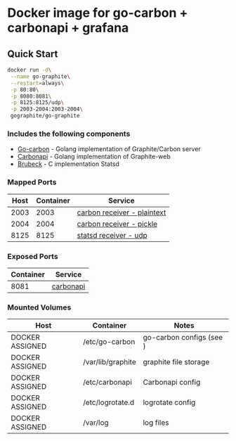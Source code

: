 # Docker image for go-carbon + carbonapi + grafana

## Quick Start

```sh
docker run -d\
 --name go-graphite\
 --restart=always\
 -p 80:80\
 -p 8080:8081\
 -p 8125:8125/udp\
 -p 2003-2004:2003-2004\
 gographite/go-graphite
```

### Includes the following components

* [Go-carbon](https://github.com/lomik/go-carbon) - Golang implementation of Graphite/Carbon server
* [Carbonapi](https://github.com/go-graphite/carbonapi) - Golang implementation of Graphite-web
* [Brubeck](https://github.com/github/brubeck) - C implementation Statsd

### Mapped Ports

Host | Container | Service
---- | --------- | -------------------------------------------------------------------------------------------------------------------
2003 |      2003 | [carbon receiver - plaintext](http://graphite.readthedocs.io/en/latest/feeding-carbon.html#the-plaintext-protocol)
2004 |      2004 | [carbon receiver - pickle](http://graphite.readthedocs.io/en/latest/feeding-carbon.html#the-pickle-protocol)
8125 |      8125 | [statsd receiver - udp](https://github.com/b/statsd_spec)

### Exposed Ports

Container | Service
--------- | -------------------------------------------------------------------------------------------------------------------------
   8081   | [carbonapi](https://github.com/go-graphite/carbonapi/blob/master/doc/configuration.md#general-configuration-for-carbonapi)

### Mounted Volumes

Host              | Container                  | Notes
----------------- | -------------------------- | -------------------------------
DOCKER ASSIGNED   | /etc/go-carbon             | go-carbon configs (see )
DOCKER ASSIGNED   | /var/lib/graphite          | graphite file storage
DOCKER ASSIGNED   | /etc/carbonapi             | Carbonapi config
DOCKER ASSIGNED   | /etc/logrotate.d           | logrotate config
DOCKER ASSIGNED   | /var/log                   | log files
